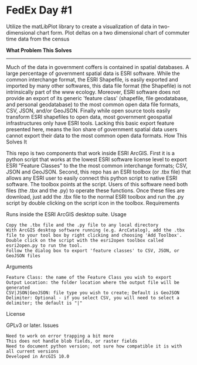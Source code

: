 <h1><b>FedEx Day #1</b></h1>

Utilize the matLibPlot library to create a visualization of data in two-dimensional chart form. Plot deltas on a two dimensional chart of commuter time data from the census

<b>What Problem This Solves</b>
<hr>

Much of the data in government coffers is contained in spatial databases. A large percentage of government spatial data is ESRI software. While the common interchange format, the ESRI Shapefile, is easily exported and imported by many other softwares, this data file format (the Shapefile) is not intrinsically part of the www ecology. Moreover, ESRI software does not provide an export of its generic 'feature class' (shapefile, file geodatabase, and personal geodatabase) to the most common open data file formats, CSV, JSON, and/or GeoJSON. Finally while open source tools easily transform ESRI shapefiles to open data, most government geospatial infrastructures only have ESRI tools. Lacking this basic export feature presented here, means the lion share of government spatial data users cannot export their data to the most common open data formats.
How This Solves It

This repo is two components that work inside ESRI ArcGIS. First it is a python script that works at the lowest ESRI software license level to export ESRI "Feature Classes" to the the most common interchange formats; CSV, JSON and GeoJSON. Second, this repo has an ESRI toolbox (or .tbx file) that allows any ESRI user to easily connect this python script to native ESRI software. The toolbox points at the script. Users of this software need both files (the .tbx and the .py) to operate these functions. Once these files are download, just add the .tbx file to the normal ESRI toolbox and run the .py script by double clicking on the script icon in the toolbox.
Requirements

Runs inside the ESRI ArcGIS desktop suite.
Usage

    Copy the .tbx file and the .py file to any local directory
    With ArcGIS desktop software running (e.g. ArcCatalog), add the .tbx file to your tool box by right clicking and choosing 'Add Toolbox'.
    Double click on the script with the esri2open toolbox called esri2open.py to run the tool.
    Follow the dialog box to export 'feature classes' to CSV, JSON, or GeoJSON files

Arguments

    Feature Class: the name of the Feature Class you wish to export
    Output Location: the folder location where the output file will be generated
    CSV|JSON|GeoJSON: file type you wish to create; Default is GeoJSON
    Delimiter: Optional - if you select CSV, you will need to select a delimiter; the default is "|"

License

GPLv3 or later.
Issues

    Need to work on error trapping a bit more
    This does not handle blob fields, or raster fields
    Need to document python version; not sure how compatible it is with all current versions
    Developed in ArcGIS 10.0

